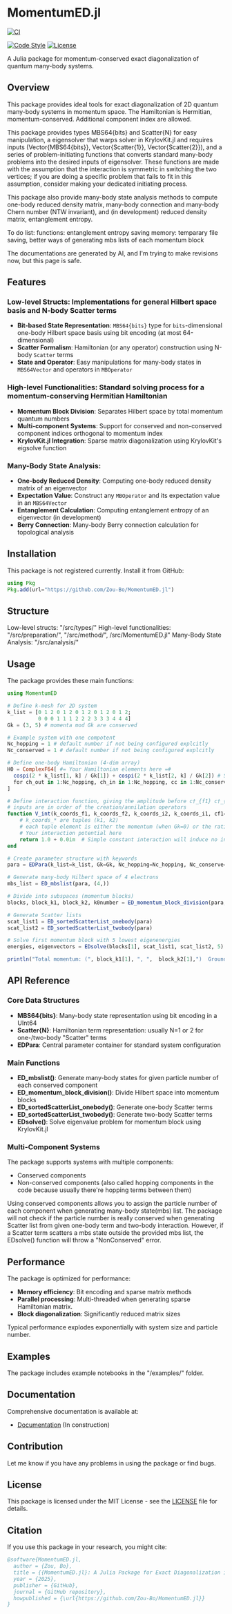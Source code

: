 # MomentumED.jl

[![CI](https://github.com/Zou-Bo/MomentumED.jl/workflows/CI/badge.svg)](https://github.com/Zou-Bo/MomentumED.jl/actions/workflows/CI.yml)
<!-- [![Documentation](https://img.shields.io/badge/docs-stable-blue.svg)](https://Zou-Bo.github.io/MomentumED.jl/stable)
[![Documentation](https://img.shields.io/badge/docs-dev-blue.svg)](https://Zou-Bo.github.io/MomentumED.jl/dev) -->
[![Code Style](https://img.shields.io/badge/code%20style-blue-4495d1.svg)](https://github.com/JuliaFormatter/JuliaFormatter.jl)
[![License](https://img.shields.io/badge/license-MIT-green.svg)](LICENSE)

A Julia package for momentum-conserved exact diagonalization of quantum many-body systems.

## Overview

This package provides ideal tools for exact diagonalization of 2D quantum many-body systems in momentum space. The Hamiltonian is Hermitian, momentum-conserved. Additional component index are allowed. 

This package provides types MBS64{bits} and Scatter{N} for easy manipulation, a eigensolver that warps solver in KrylovKit.jl and requires inputs (Vector{MBS64{bits}}, Vector{Scatter{1}}, Vector{Scatter{2}}), and a series of problem-initiating functions that converts standard many-body problems into the desired inputs of eigensolver. These functions are made with the assumption that the interaction is symmetric in switching the two vertices; if you are doing a specific problem that fails to fit in this assumption, consider making your dedicated initiating process.

This package also provide many-body state analysis methods to compute one-body reduced density matrix, many-body connection and many-body Chern number (NTW invariant), and (in development) reduced density matrix, entanglement entropy.

To do list: 
functions: entanglement entropy
saving memory: temparary file saving, better ways of generating mbs lists of each momentum block

The documentations are generated by AI, and I'm trying to make revisions now, but this page is safe.


## Features

### Low-level Structs: Implementations for general Hilbert space basis and N-body Scatter terms
- **Bit-based State Representation**: `MBS64{bits}` type for `bits`-dimensional one-body Hilbert space basis using bit encoding (at most 64-dimensional)
- **Scatter Formalism**: Hamiltonian (or any operator) construction using N-body `Scatter` terms
- **State and Operator**: Easy manipulations for many-body states in `MBS64Vector` and operators in `MBOperator`
### High-level Functionalities: Standard solving process for a momentum-conserving Hermitian Hamiltonian
- **Momentum Block Division**: Separates Hilbert space by total momentum quantum numbers
- **Multi-component Systems**: Support for conserved and non-conserved component indices orthogonal to momentum index
- **KrylovKit.jl Integration**: Sparse matrix diagonalization using KrylovKit's eigsolve function
### Many-Body State Analysis: 
- **One-body Reduced Density**: Computing one-body reduced density matrix of an eigenvector
- **Expectation Value**: Construct any `MBOperator` and its expectation value in an `MBS64Vector`
- **Entanglement Calculation**: Computing entanglement entropy of an eigenvector (in development)
- **Berry Connection**: Many-body Berry connection calculation for topological analysis

## Installation

This package is not registered currently. Install it from GitHub:

```julia
using Pkg
Pkg.add(url="https://github.com/Zou-Bo/MomentumED.jl")
```

## Structure

Low-level structs: "/src/types/"
High-level functionalities: "/src/preparation/", "/src/method/", /src/MomentumED.jl"
Many-Body State Analysis: "/src/analysis/"


## Usage

The package provides these main functions:

```julia
using MomentumED

# Define k-mesh for 2D system
k_list = [0 1 2 0 1 2 0 1 2 0 1 2 0 1 2;
          0 0 0 1 1 1 2 2 2 3 3 3 4 4 4]
Gk = (3, 5) # momenta mod Gk are conserved

# Example system with one compotent
Nc_hopping = 1 # default number if not being configured explcitly
Nc_conserved = 1 # default number if not being configured explcitly

# Define one-body Hamiltonian (4-dim array)
H0 = ComplexF64[ #= Your Hamiltonian elements here =# 
  cospi(2 * k_list[1, k] / Gk[1]) + cospi(2 * k_list[2, k] / Gk[2]) # Simple band dispersion
  for ch_out in 1:Nc_hopping, ch_in in 1:Nc_hopping, cc in 1:Nc_conserved, k in axes(k_list, 2)
]

# Define interaction function, giving the amplitude before c†_{f1} c†_{f2} c_{i2} c_{i1}
# inputs are in order of the creation/annilation operators
function V_int(k_coords_f1, k_coords_f2, k_coords_i2, k_coords_i1, cf1=1, cf2=1, ci2=1, ci1=1)
    # k_coords_* are tuples (k1, k2)
    # each tuple element is either the momentum (when Gk=0) or the ratio of momentum to Gk (when Gk!=0)
    # Your interaction potential here
    return 1.0 + 0.0im  # Simple constant interaction will induce no interaction term because of Fermion exchange. 
end

# Create parameter structure with keywords
para = EDPara(k_list=k_list, Gk=Gk, Nc_hopping=Nc_hopping, Nc_conserve=Nc_conserve, H_onebody=H0, V_int=V_int)

# Generate many-body Hilbert space of 4 electrons
mbs_list = ED_mbslist(para, (4,))

# Divide into subspaces (momentum blocks)
blocks, block_k1, block_k2, k0number = ED_momentum_block_division(para, mbs_list)

# Generate Scatter lists
scat_list1 = ED_sortedScatterList_onebody(para)
scat_list2 = ED_sortedScatterList_twobody(para)

# Solve first momentum block with 5 lowest eigenenergies
energies, eigenvectors = EDsolve(blocks[1], scat_list1, scat_list2, 5)

println("Total momentum: (", block_k1[1], ", ",  block_k2[1],")  Ground state energy: ", energies[1])
```

## API Reference

### Core Data Structures

- **MBS64{bits}**: Many-body state representation using bit encoding in a UInt64
- **Scatter{N}**: Hamiltonian term representation: usually N=1 or 2 for one-/two-body "Scatter" terms
- **EDPara**: Central parameter container for standard system configuration

### Main Functions

- **ED_mbslist()**: Generate many-body states for given particle number of each conserved component
- **ED_momentum_block_division()**: Divide Hilbert space into momentum blocks
- **ED_sortedScatterList_onebody()**: Generate one-body Scatter terms
- **ED_sortedScatterList_twobody()**: Generate two-body Scatter terms
- **EDsolve()**: Solve eigenvalue problem for momentum block using KrylovKit.jl


### Multi-Component Systems

The package supports systems with multiple components:
- Conserved components
- Non-conserved components (also called hopping components in the code because usually there're hopping terms between them)

Using conserved components allows you to assign the particle number of each component when generating many-body state(mbs) list. The package will not check if the particle number is really conserved when generating Scatter list from given one-body term and two-body interaction. However, if a Scatter term scatters a mbs state outside the provided mbs list, the EDsolve() function will throw a "NonConserved" error.

## Performance

The package is optimized for performance:
- **Memory efficiency**: Bit encoding and sparse matrix methods
- **Parallel processing**: Multi-threaded when generating sparse Hamiltonian matrix.
- **Block diagonalization**: Significantly reduced matrix sizes

Typical performance explodes exponentially with system size and particle number.

## Examples

The package includes example notebooks in the "/examples/" folder.

## Documentation

Comprehensive documentation is available at:
- [Documentation](https://Zou-Bo.github.io/MomentumED.jl/) (In construction)

## Contribution
Let me know if you have any problems in using the package or find bugs.

## License

This package is licensed under the MIT License - see the [LICENSE](LICENSE) file for details.

## Citation

If you use this package in your research, you might cite:

```bibtex
@software{MomentumED.jl,
  author = {Zou, Bo},
  title = {{MomentumED.jl}: A Julia Package for Exact Diagonalization in Momentum Basis},
  year = {2025},
  publisher = {GitHub},
  journal = {GitHub repository},
  howpublished = {\url{https://github.com/Zou-Bo/MomentumED.jl}}
}
```